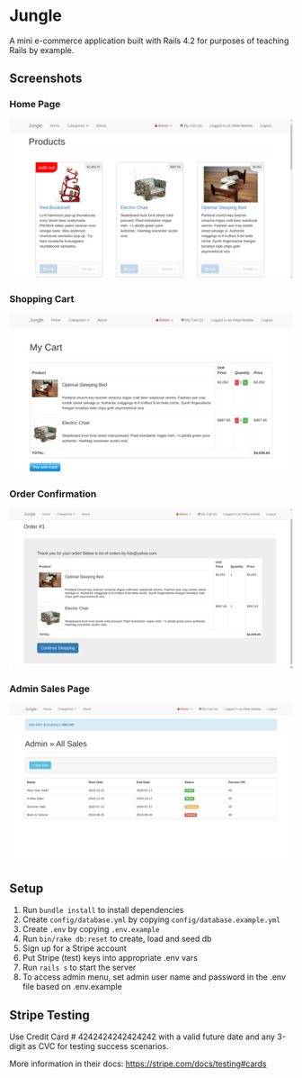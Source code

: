 # Jungle

A mini e-commerce application built with Rails 4.2 for purposes of teaching Rails by example.

## Screenshots
### Home Page
![](https://github.com/hildakh/jungle-rails/blob/master/docs/Home%20Page.png?raw=true)

### Shopping Cart
![](https://github.com/hildakh/jungle-rails/blob/master/docs/cart.png?raw=true)

### Order Confirmation
![](https://github.com/hildakh/jungle-rails/blob/master/docs/shopping%20confirmation.png?raw=true)

### Admin Sales Page
![](https://github.com/hildakh/jungle-rails/blob/master/docs/sales.png?raw=true)


## Setup

1. Run `bundle install` to install dependencies
2. Create `config/database.yml` by copying `config/database.example.yml`
3. Create `.env` by copying `.env.example`
4. Run `bin/rake db:reset` to create, load and seed db
6. Sign up for a Stripe account
7. Put Stripe (test) keys into appropriate .env vars
8. Run `rails s` to start the server
9. To access admin menu, set admin user name and password in the .env file based on .env.example

## Stripe Testing

Use Credit Card # 4242424242424242 with a valid future date
and any 3-digit as CVC for testing success scenarios.

More information in their docs: <https://stripe.com/docs/testing#cards>
